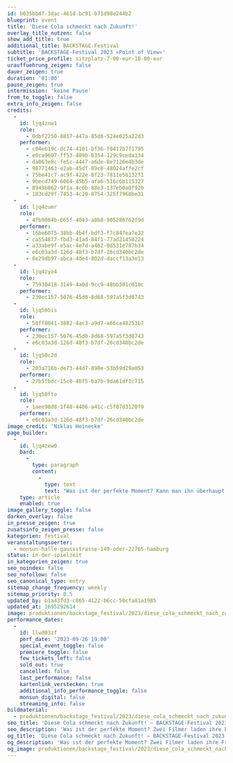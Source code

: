 ```yaml
---
id: b035bb4f-3dac-461d-bc91-b71d98e244b2
blueprint: event
title: 'Diese Cola schmeckt nach Zukunft!'
overlay_title_nutzen: false
show_add_title: true
additional_title: BACKSTAGE-Festival
subtitle: 'BACKSTAGE-Festival 2023 »Point of View«'
ticket_price_profile: sitzplatz-7-00-eur-18-00-eur
urauffuehrung_zeigen: false
dauer_zeigen: true
duration: '01:00'
pause_zeigen: true
intermission: 'keine Pause'
from_to_toggle: false
extra_info_zeigen: false
credits:
  -
    id: ljq4znw1
    role:
      - 0dbf2250-8817-447a-85d6-524e025a22d3
    performer:
      - c84eb19c-dc74-4101-bf36-f0417b7f1795
      - e0ca9607-ff53-409b-8354-129c9ceda134
      - da063e8c-fe5c-4447-a6de-8e7126e4b3de
      - 98771463-e2ab-45df-89c8-48024affe2cf
      - 75be41c7-ac9f-422e-8f23-7811e56132f1
      - 9becd749-6064-45b5-afa6-516c6b115327
      - 8949b862-9f1a-4c0b-88e3-137eb0a0f920
      - 183cd29f-7453-4c20-8754-325f7968be31
  -
    id: ljq4zumr
    role:
      - 4fb9084b-665f-4043-a8b8-905286762f9d
    performer:
      - 16be6075-38bb-4b4f-bdf3-f7c847ea7e32
      - ca554877-fbd3-41ad-84f1-77ad21450224
      - a33abe9f-e5ac-4e7d-a462-0d531e787b34
      - e6c03a3d-126d-48f3-b7df-26cd340bc2de
      - 0e29db97-abca-4de4-802d-daccf13a3e13
  -
    id: ljq4zyo4
    role:
      - 75930418-3149-4a0d-9cc9-48bb301c010c
    performer:
      - 230ec157-5076-45d0-8d68-597a5f3d0743
  -
    id: ljq505is
    role:
      - 58ff8041-3882-4ac3-a9d7-a66ca48253b7
    performer:
      - 230ec157-5076-45d0-8d68-597a5f3d0743
      - e6c03a3d-126d-48f3-b7df-26cd340bc2de
  -
    id: ljq50c2d
    role:
      - 203a716b-de73-44d7-890e-53b59d29a053
    performer:
      - 27b5fbdc-15c0-46f5-ba7b-9da61df1c715
  -
    id: ljq50fto
    role:
      - 1aee98d8-1f40-4406-a41c-c5f07d3120f9
    performer:
      - e6c03a3d-126d-48f3-b7df-26cd340bc2de
image_credit: 'Niklas Heinecke'
page_builder:
  -
    id: ljq4zew0
    bard:
      -
        type: paragraph
        content:
          -
            type: text
            text: "Was ist der perfekte Moment? Kann man ihn überhaupt festhalten? Und wenn er passiert, weiß ich dann, dass dieser einzigartige\_Augenblick gerade geschieht? Zwei Filmer laden ihre Freunde ein, eine Nacht lang\_zu erzählen, von ihrer\_Suche nach „Intensität“, „Realness“,\_von verpassten Gelegenheiten,\_großen Gefühlen. Sie gehen feiern, ziehen durch Bars und Clubs, treffen sich schließlich\_bei\_Sonnenaufgang\_dort,\_wo der Horizont verschwimmt und\_es\_nach all den Worten und Erlebnissen\_nicht viel braucht, außer einfach\_loszulassen."
    type: article
    enabled: true
image_gallery_toggle: false
darken_overlay: false
in_presse_zeigen: true
zusatsinfo_zeigen_presse: false
kategorien: festival
veranstaltungsoerter:
  - monsun-halle-gaussstrasse-149-oder-22765-hamburg
status: in-der-spielzeit
in_kategorien_zeigen: true
seo_noindex: false
seo_nofollow: false
seo_canonical_type: entry
sitemap_change_frequency: weekly
sitemap_priority: 0.5
updated_by: b1a43fd3-c865-4122-b6cc-50cfa81a1985
updated_at: 1695292614
image: produktionen/backstage_festival/2023/diese_cola_schmeckt_nach_zukunft/backstage_festival_diese_cola_schmeckt_nach_zukunft_01_c_niklas_heinecke.jpg
performance_dates:
  -
    id: llwd03zf
    perf_date: '2023-09-26 19:00'
    special_event_toggle: false
    premiere_toggle: false
    few_tickets_left: false
    sold_out: true
    cancelled: false
    last_performance: false
    kartenlink_verstecken: true
    additional_info_performance_toggle: false
    monsun_digital: false
    streaming_info: false
bildmaterial:
  - produktionen/backstage_festival/2023/diese_cola_schmeckt_nach_zukunft/presse/backstage_festival_diese_cola_schmeckt_nach_zukunft_01_c_niklas_heinecke.jpg
seo_title: 'Diese Cola schmeckt nach Zukunft! – BACKSTAGE-Festival 2023'
seo_description: 'Was ist der perfekte Moment? Zwei Filmer laden ihre Freunde ein, eine Nacht lang zu erzählen, von verpassten Gelegenheiten, großen Gefühlen.'
og_title: 'Diese Cola schmeckt nach Zukunft! – BACKSTAGE-Festival 2023'
og_description: 'Was ist der perfekte Moment? Zwei Filmer laden ihre Freunde ein, eine Nacht lang zu erzählen, von verpassten Gelegenheiten, großen Gefühlen.'
og_image: produktionen/backstage_festival/2023/diese_cola_schmeckt_nach_zukunft/social_media_backstage_festival_diese_cola_schmeckt_nach_zukunft_c_niklas_heinecke.jpg
---
```

